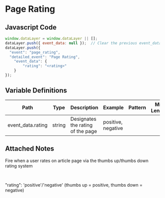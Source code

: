 # Page Rating

### 

## Javascript Code
```js
window.dataLayer = window.dataLayer || [];
dataLayer.push({ event_data: null });  // Clear the previous event_data object.
dataLayer.push({
  "event": "page_rating",
  "detailed_event": "Page Rating",
    "event_data": {
        "rating": "<rating>"
    }
});
```

## Variable Definitions

|Path|Type|Description|Example|Pattern|Min Length|Max Length|Minimum|Maximum|Multiple Of|
| --- | --- | --- | --- | --- | --- | --- | --- | --- | --- |
|event_data.rating|string|Designates the rating of the page|positive, negative|||||||

## Attached Notes

<p>Fire when a user rates on article page via the thumbs up/thumbs down rating system&nbsp;</p>
<p>&nbsp;</p>
<p>"rating": 'positive'/'negative' (thumbs up = positive, thumbs down = negative)</p>
